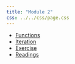 ```yaml
---
title: "Module 2"
css: ../../css/page.css
---
```


* [Functions](functions.html)
* [Iteration](iteration.html)
* [Exercise](exercise.html)
* [Readings](readings.html)
